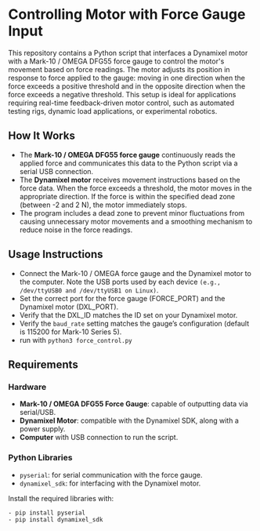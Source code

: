 # Controlling Motor with Force Gauge Input

This repository contains a Python script that interfaces a Dynamixel motor with a Mark-10 / OMEGA DFG55 force gauge to control the motor's movement based on force readings. The motor adjusts its position in response to force applied to the gauge: moving in one direction when the force exceeds a positive threshold and in the opposite direction when the force exceeds a negative threshold. This setup is ideal for applications requiring real-time feedback-driven motor control, such as automated testing rigs, dynamic load applications, or experimental robotics.

## How It Works

- The **Mark-10 / OMEGA DFG55 force gauge** continuously reads the applied force and communicates this data to the Python script via a serial USB connection.
- The **Dynamixel motor** receives movement instructions based on the force data. When the force exceeds a threshold, the motor moves in the appropriate direction. If the force is within the specified dead zone (between -2 and 2 N), the motor immediately stops.
- The program includes a dead zone to prevent minor fluctuations from causing unnecessary motor movements and a smoothing mechanism to reduce noise in the force readings.

## Usage Instructions

- Connect the Mark-10 / OMEGA force gauge and the Dynamixel motor to the computer. Note the USB ports used by each device `(e.g., /dev/ttyUSB0 and /dev/ttyUSB1 on Linux)`.
-  Set the correct port for the force gauge (FORCE_PORT) and the Dynamixel motor (DXL_PORT).
-  Verify that the DXL_ID matches the ID set on your Dynamixel motor.
-  Verify the `baud_rate` setting matches the gauge’s configuration (default is 115200 for Mark-10 Series 5).
- run with `python3 force_control.py`

## Requirements

### Hardware
- **Mark-10 / OMEGA DFG55 Force Gauge**: capable of outputting data via serial/USB.
- **Dynamixel Motor**: compatible with the Dynamixel SDK, along with a power supply.
- **Computer** with USB connection to run the script.

### Python Libraries
- `pyserial`: for serial communication with the force gauge.
- `dynamixel_sdk`: for interfacing with the Dynamixel motor.

Install the required libraries with:
```bash
- pip install pyserial
- pip install dynamixel_sdk
